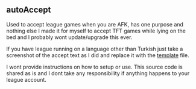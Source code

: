 ## autoAccept

Used to accept league games when you are AFK, has one purpose and nothing else I made it for myself to accept TFT games while lying on the bed and I probably wont update/upgrade this ever. 

If you have league running on a language other than Turkish just take a screenshot of the accept text as I did and replace it with the [template](template.png) file.

I wont provide instructions on how to setup or use. This source code is shared as is and I dont take any responsibility if anything happens to your league account. 

